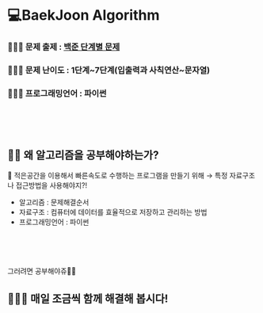 # 💻BaekJoon Algorithm

### 💁🏻‍♀ 문제 출제 : <a href="https://www.acmicpc.net/step">백준 단계별 문제</a>
### 💁🏻‍♀ 문제 난이도 : 1단계~7단계(입출력과 사칙연산~문자열)
### 💁🏻‍♀ 프로그래밍언어 : 파이썬
<br>
<br>
<br>

## 🤷‍♀️ 왜 알고리즘을 공부해야하는가?
📢 적은공간을 이용해서 빠른속도로 수행하는 프로그램을 만들기 위해
→ 특정 자료구조나 접근방법을 사용해야지?!

* 알고리즘  : 문제해결순서
* 자료구조 : 컴퓨터에 데이터를 효율적으로 저장하고 관리하는 방법
* 프로그래밍언어 : 파이썬
<br>
<br>
<br>

그러려면 공부해야쥬🙌🏻

## 🏃🏻‍♀️ 매일 조금씩 함께 해결해 봅시다! 